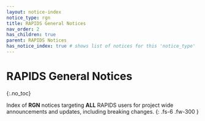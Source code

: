 ```yaml
---
layout: notice-index
notice_type: rgn
title: RAPIDS General Notices
nav_order: 2
has_children: true
parent: RAPIDS Notices
has_notice_index: true # shows list of notices for this 'notice_type'
---
```


# RAPIDS General Notices
{:.no_toc}

Index of **RGN** notices targeting **ALL** RAPIDS users for project wide announcements and updates, including breaking changes.
{: .fs-6 .fw-300 }
